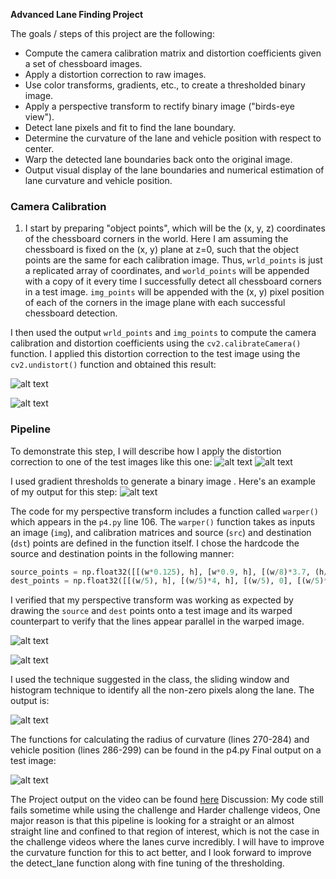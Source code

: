 
**Advanced Lane Finding Project**

The goals / steps of this project are the following:

* Compute the camera calibration matrix and distortion coefficients given a set of chessboard images.
* Apply a distortion correction to raw images.
* Use color transforms, gradients, etc., to create a thresholded binary image.
* Apply a perspective transform to rectify binary image ("birds-eye view").
* Detect lane pixels and fit to find the lane boundary.
* Determine the curvature of the lane and vehicle position with respect to center.
* Warp the detected lane boundaries back onto the original image.
* Output visual display of the lane boundaries and numerical estimation of lane curvature and vehicle position.

[//]: # (Image References)

[image1]: ./output_images/camera_calibration_distorted.jpg "Distorted image chessboard"
[image2]: ./output_images/camera_calibration_undistorted.jpg "UnDistorted image chessboard"
[image3]: ./output_images/distorted_image.jpg "Distorted test image"
[image4]: ./output_images/undistorted_image.jpg "Undistorted test image"
[image5]: ./output_images/binary.jpg "Binary image"
[image6]: ./output_images/region_of_interest.jpg "ROI"
[image7]: ./output_images/warped_image.jpg "warped image"
[image8]: ./output_images/warped_detected_lane.jpg "warped deteced lane"
[image9]: ./output_images/output.jpg "output"


### Camera Calibration

1. I start by preparing "object points", which will be the (x, y, z) coordinates of the chessboard corners in the world. Here I am assuming the chessboard is fixed on the (x, y) plane at z=0, such that the object points are the same for each calibration image.  Thus, `wrld_points` is just a replicated array of coordinates, and `world_points` will be appended with a copy of it every time I successfully detect all chessboard corners in a test image.  `img_points` will be appended with the (x, y) pixel position of each of the corners in the image plane with each successful chessboard detection. 

I then used the output `wrld_points` and `img_points` to compute the camera calibration and distortion coefficients using the `cv2.calibrateCamera()` function.  I applied this distortion correction to the test image using the `cv2.undistort()` function and obtained this result: 

![alt text][image1]

![alt text][image2]


### Pipeline 

To demonstrate this step, I will describe how I apply the distortion correction to one of the test images like this one:
![alt text][image3] 
![alt text][image4]

I used gradient thresholds to generate a binary image . Here's an example of my output for this step:
![alt text][image5]


The code for my perspective transform includes a function called `warper()` which appears in the `p4.py` line 106.  The `warper()` function takes as inputs an image (`img`), and calibration matrices and source (`src`) and destination (`dst`) points are defined in the function itself.  I chose the hardcode the source and destination points in the following manner:

```python
source_points = np.float32([[(w*0.125), h], [w*0.9, h], [(w/8)*3.7, (h/8)*5], [(w/8)*4.6, (h/8)*5]])
dest_points = np.float32([[(w/5), h], [(w/5)*4, h], [(w/5), 0], [(w/5)*4, 0]])
```

I verified that my perspective transform was working as expected by drawing the `source` and `dest` points onto a test image and its warped counterpart to verify that the lines appear parallel in the warped image.

![alt text][image6]

![alt text][image7]

I used the technique suggested in the class, the sliding window and histogram technique to identify all the non-zero pixels along the lane. The output is:

![alt text][image8]

The functions for calculating the radius of curvature (lines 270-284) and vehicle position (lines 286-299) can be found in the p4.py 
Final output on a test image:

![alt text][image9]

The Project output on the video can be found [here](project_out.mp4)
Discussion:
My code still fails sometime while using the challenge and Harder challenge videos, One major reason is that this pipeline is looking for a straight or an almost straight line and confined to that region of interest, which is not the case in the challenge videos where the lanes curve incredibly. I will have to improve the curvature function for this to act better, and I look forward to improve the detect_lane function along with fine tuning of the thresholding. 


